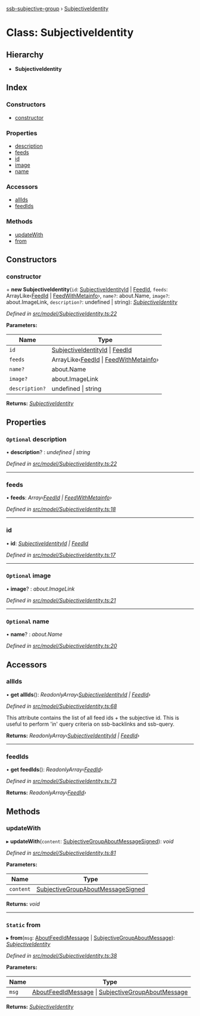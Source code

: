 [ssb-subjective-group](../README.md) › [SubjectiveIdentity](subjectiveidentity.md)

# Class: SubjectiveIdentity

## Hierarchy

* **SubjectiveIdentity**

## Index

### Constructors

* [constructor](subjectiveidentity.md#constructor)

### Properties

* [description](subjectiveidentity.md#optional-description)
* [feeds](subjectiveidentity.md#feeds)
* [id](subjectiveidentity.md#id)
* [image](subjectiveidentity.md#optional-image)
* [name](subjectiveidentity.md#optional-name)

### Accessors

* [allIds](subjectiveidentity.md#allids)
* [feedIds](subjectiveidentity.md#feedids)

### Methods

* [updateWith](subjectiveidentity.md#updatewith)
* [from](subjectiveidentity.md#static-from)

## Constructors

###  constructor

\+ **new SubjectiveIdentity**(`id`: [SubjectiveIdentityId](../README.md#subjectiveidentityid) | [FeedId](../README.md#feedid), `feeds`: ArrayLike‹[FeedId](../README.md#feedid) | [FeedWithMetainfo](../README.md#feedwithmetainfo)›, `name?`: about.Name, `image?`: about.ImageLink, `description?`: undefined | string): *[SubjectiveIdentity](subjectiveidentity.md)*

*Defined in [src/model/SubjectiveIdentity.ts:22](https://github.com/gpicron/ssb-subjective-group/blob/3740865/src/model/SubjectiveIdentity.ts#L22)*

**Parameters:**

Name | Type |
------ | ------ |
`id` | [SubjectiveIdentityId](../README.md#subjectiveidentityid) &#124; [FeedId](../README.md#feedid) |
`feeds` | ArrayLike‹[FeedId](../README.md#feedid) &#124; [FeedWithMetainfo](../README.md#feedwithmetainfo)› |
`name?` | about.Name |
`image?` | about.ImageLink |
`description?` | undefined &#124; string |

**Returns:** *[SubjectiveIdentity](subjectiveidentity.md)*

## Properties

### `Optional` description

• **description**? : *undefined | string*

*Defined in [src/model/SubjectiveIdentity.ts:22](https://github.com/gpicron/ssb-subjective-group/blob/3740865/src/model/SubjectiveIdentity.ts#L22)*

___

###  feeds

• **feeds**: *Array‹[FeedId](../README.md#feedid) | [FeedWithMetainfo](../README.md#feedwithmetainfo)›*

*Defined in [src/model/SubjectiveIdentity.ts:18](https://github.com/gpicron/ssb-subjective-group/blob/3740865/src/model/SubjectiveIdentity.ts#L18)*

___

###  id

• **id**: *[SubjectiveIdentityId](../README.md#subjectiveidentityid) | [FeedId](../README.md#feedid)*

*Defined in [src/model/SubjectiveIdentity.ts:17](https://github.com/gpicron/ssb-subjective-group/blob/3740865/src/model/SubjectiveIdentity.ts#L17)*

___

### `Optional` image

• **image**? : *about.ImageLink*

*Defined in [src/model/SubjectiveIdentity.ts:21](https://github.com/gpicron/ssb-subjective-group/blob/3740865/src/model/SubjectiveIdentity.ts#L21)*

___

### `Optional` name

• **name**? : *about.Name*

*Defined in [src/model/SubjectiveIdentity.ts:20](https://github.com/gpicron/ssb-subjective-group/blob/3740865/src/model/SubjectiveIdentity.ts#L20)*

## Accessors

###  allIds

• **get allIds**(): *ReadonlyArray‹[SubjectiveIdentityId](../README.md#subjectiveidentityid) | [FeedId](../README.md#feedid)›*

*Defined in [src/model/SubjectiveIdentity.ts:68](https://github.com/gpicron/ssb-subjective-group/blob/3740865/src/model/SubjectiveIdentity.ts#L68)*

This attribute contains the list of all feed ids + the subjective id.  This is useful to perform 'in' query criteria on
ssb-backlinks and ssb-query.

**Returns:** *ReadonlyArray‹[SubjectiveIdentityId](../README.md#subjectiveidentityid) | [FeedId](../README.md#feedid)›*

___

###  feedIds

• **get feedIds**(): *ReadonlyArray‹[FeedId](../README.md#feedid)›*

*Defined in [src/model/SubjectiveIdentity.ts:73](https://github.com/gpicron/ssb-subjective-group/blob/3740865/src/model/SubjectiveIdentity.ts#L73)*

**Returns:** *ReadonlyArray‹[FeedId](../README.md#feedid)›*

## Methods

###  updateWith

▸ **updateWith**(`content`: [SubjectiveGroupAboutMessageSigned](../interfaces/subjectivegroupaboutmessagesigned.md)): *void*

*Defined in [src/model/SubjectiveIdentity.ts:81](https://github.com/gpicron/ssb-subjective-group/blob/3740865/src/model/SubjectiveIdentity.ts#L81)*

**Parameters:**

Name | Type |
------ | ------ |
`content` | [SubjectiveGroupAboutMessageSigned](../interfaces/subjectivegroupaboutmessagesigned.md) |

**Returns:** *void*

___

### `Static` from

▸ **from**(`msg`: [AboutFeedIdMessage](../interfaces/aboutfeedidmessage.md) | [SubjectiveGroupAboutMessage](../interfaces/subjectivegroupaboutmessage.md)): *[SubjectiveIdentity](subjectiveidentity.md)*

*Defined in [src/model/SubjectiveIdentity.ts:38](https://github.com/gpicron/ssb-subjective-group/blob/3740865/src/model/SubjectiveIdentity.ts#L38)*

**Parameters:**

Name | Type |
------ | ------ |
`msg` | [AboutFeedIdMessage](../interfaces/aboutfeedidmessage.md) &#124; [SubjectiveGroupAboutMessage](../interfaces/subjectivegroupaboutmessage.md) |

**Returns:** *[SubjectiveIdentity](subjectiveidentity.md)*
